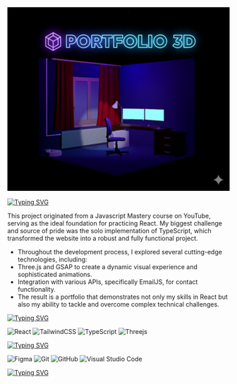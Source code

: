 <img src='/public/images/portfolio_3d_readme.png'>

[![Typing SVG](https://readme-typing-svg.demolab.com?font=BBH+Sans+Hegarty&pause=1000&color=00E9F7&width=435&lines=About+the+project)](https://git.io/typing-svg)

<p> This project originated from a Javascript Mastery course on YouTube, serving as the ideal foundation for practicing React. My biggest challenge and source of pride was the solo implementation of TypeScript, which transformed the website into a robust and fully functional project.
 </p>

<p> 
<ul>
  <li>
    Throughout the development process, I explored several cutting-edge technologies, including:
  </li>
    <li>
    Three.js and GSAP to create a dynamic visual experience and sophisticated animations.
  </li>
    
  <li>
    Integration with various APIs, specifically EmailJS, for contact functionality. 
  </li>
    
  <li>
    The result is a portfolio that demonstrates not only my skills in React but also my ability to tackle and overcome complex technical challenges.
  </li>
</ul>
</p>

[![Typing SVG](https://readme-typing-svg.demolab.com?font=BBH+Sans+Hegarty&pause=1000&color=00E9F7&width=435&lines=Technologies)](https://git.io/typing-svg)

![React](https://img.shields.io/badge/react-%2320232a.svg?style=for-the-badge&logo=react&logoColor=%2361DAFB)
![TailwindCSS](https://img.shields.io/badge/tailwindcss-%2338B2AC.svg?style=for-the-badge&logo=tailwind-css&logoColor=white)
![TypeScript](https://img.shields.io/badge/typescript-%23007ACC.svg?style=for-the-badge&logo=typescript&logoColor=white)
![Threejs](https://img.shields.io/badge/threejs-black?style=for-the-badge&logo=three.js&logoColor=white)




[![Typing SVG](https://readme-typing-svg.demolab.com?font=BBH+Sans+Hegarty&pause=1000&color=00E9F7&width=435&lines=Tools)](https://git.io/typing-svg)

![Figma](https://img.shields.io/badge/figma-%23F24E1E.svg?style=for-the-badge&logo=figma&logoColor=white)
![Git](https://img.shields.io/badge/git-%23F05033.svg?style=for-the-badge&logo=git&logoColor=white)
![GitHub](https://img.shields.io/badge/github-%23121011.svg?style=for-the-badge&logo=github&logoColor=white)
![Visual Studio Code](https://img.shields.io/badge/Visual%20Studio%20Code-0078d7.svg?style=for-the-badge&logo=visual-studio-code&logoColor=white)

[![Typing SVG](https://readme-typing-svg.demolab.com?font=BBH+Sans+Hegarty&pause=1000&color=00E9F7&width=435&lines=Author)](https://git.io/typing-svg)